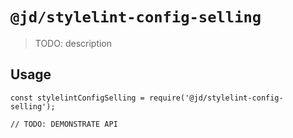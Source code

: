# `@jd/stylelint-config-selling`

> TODO: description

## Usage

```
const stylelintConfigSelling = require('@jd/stylelint-config-selling');

// TODO: DEMONSTRATE API
```
